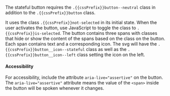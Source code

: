 The stateful button requires the `.{{cssPrefix}}button--neutral` class in addition to the `.{{cssPrefix}}button` class.

It uses the class `.{{cssPrefix}}not-selected` in its initial state. When the user activates the button, use JavaScript to toggle the class to `.{{cssPrefix}}is-selected`. The button contains three spans with classes that hide or show the content of the spans based on the class on the button. Each span contains text and a corresponding icon. The svg will have the `.{{cssPrefix}}button__icon--stateful` class as well as the `.{{cssPrefix}}button__icon--left` class setting the icon on the left.

<h4 class="site-text-heading--label">Accessibility</h4>

For accessibility, include the attribute `aria-live="assertive"` on the button. The <code>aria-live="assertive"</code> attribute means the value of the <code>&lt;span&gt;</code> inside the button will be spoken whenever it changes.
